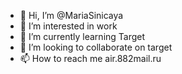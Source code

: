- 👋 Hi, I’m @MariaSinicaya
- 👀 I’m interested in work
- 🌱 I’m currently learning Target
- 💞️ I’m looking to collaborate on target
- 📫 How to reach me air.882mail.ru

<!---
MariaSinicaya/MariaSinicaya is a ✨ special ✨ repository because its `README.md` (this file) appears on your GitHub profile.
You can click the Preview link to take a look at your changes.
--->
